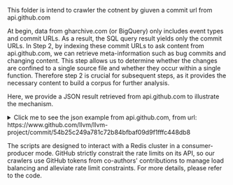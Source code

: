 This folder is intend to crawler the cotnent by giuven a commit url from api.github.com 


At begin, data from gharchive.com (or BigQuery) only includes event types and commit URLs. As a result, the SQL query result yields only the commit URLs. In Step 2, by indexing these commit URLs to ask content from api.github.com, we can retrieve meta-information such as bug commits and changing content. This step allows us to determine whether the changes are confined to a single source file and whether they occur within a single function. Therefore step 2 is crucial for subsequent steps, as it provides the necessary content to build a corpus for further analysis.


Here, we provide a JSON result retrieved from api.github.com to illustrate the mechanism.

<details>
  <summary>Click me to see the json example from api.github.com, from url: https://www.github.com/llvm/llvm-project/commit/54b25c249a781c72b84bfbaf09d9f1fffc448db8 </summary>
  
```json

{
  "sha": "54b25c249a781c72b84bfbaf09d9f1fffc448db8",
  "node_id": "MDY6Q29tbWl0NzU4MjE0MzI6NTRiMjVjMjQ5YTc4MWM3MmI4NGJmYmFmMDlkOWYxZmZmYzQ0OGRiOA==",
  "commit": {
    "author": {
      "name": "git apple-llvm automerger",
      "email": "am@git-apple-llvm",
      "date": "2020-10-21T18:32:10Z"
    },
    "committer": {
      "name": "git apple-llvm automerger",
      "email": "am@git-apple-llvm",
      "date": "2020-10-20T20:45:39Z"
    },
    "message": "Merge commit 'c5acd3490b79' from llvm.org/master into apple/main",
    "tree": {
      "sha": "c3ee7d7d928ef17da4f693cf7c9a7d70677f5306",
      "url": "https://api.github.com/repos/llvm/llvm-project/git/trees/c3ee7d7d928ef17da4f693cf7c9a7d70677f5306"
    },
    "url": "https://api.github.com/repos/llvm/llvm-project/git/commits/54b25c249a781c72b84bfbaf09d9f1fffc448db8",
    "comment_count": 0,
    "verification": {
      "verified": false,
      "reason": "unsigned",
      "signature": null,
      "payload": null
    }
  },
  "url": "https://api.github.com/repos/llvm/llvm-project/commits/54b25c249a781c72b84bfbaf09d9f1fffc448db8",
  "html_url": "https://github.com/llvm/llvm-project/commit/54b25c249a781c72b84bfbaf09d9f1fffc448db8",
  "comments_url": "https://api.github.com/repos/llvm/llvm-project/commits/54b25c249a781c72b84bfbaf09d9f1fffc448db8/comments",
  "author": null,
  "committer": null,
  "parents": [
    {
      "sha": "130a0a06364facbbb401fbe2c4cf92482188f270",
      "url": "https://api.github.com/repos/llvm/llvm-project/commits/130a0a06364facbbb401fbe2c4cf92482188f270",
      "html_url": "https://github.com/llvm/llvm-project/commit/130a0a06364facbbb401fbe2c4cf92482188f270"
    },
    {
      "sha": "c5acd3490b79703426931f7b88b544fe7c6e1ef2",
      "url": "https://api.github.com/repos/llvm/llvm-project/commits/c5acd3490b79703426931f7b88b544fe7c6e1ef2",
      "html_url": "https://github.com/llvm/llvm-project/commit/c5acd3490b79703426931f7b88b544fe7c6e1ef2"
    }
  ],
  "stats": {
    "total": 10,
    "additions": 8,
    "deletions": 2
  },
  "files": [
    {
      "sha": "68ae25e9cc2024f95eb1cd3a05ba62632bb9911a",
      "filename": "clang/lib/Driver/SanitizerArgs.cpp",
      "status": "modified",
      "additions": 1,
      "deletions": 2,
      "changes": 3,
      "blob_url": "https://github.com/llvm/llvm-project/blob/54b25c249a781c72b84bfbaf09d9f1fffc448db8/clang%2Flib%2FDriver%2FSanitizerArgs.cpp",
      "raw_url": "https://github.com/llvm/llvm-project/raw/54b25c249a781c72b84bfbaf09d9f1fffc448db8/clang%2Flib%2FDriver%2FSanitizerArgs.cpp",
      "contents_url": "https://api.github.com/repos/llvm/llvm-project/contents/clang%2Flib%2FDriver%2FSanitizerArgs.cpp?ref=54b25c249a781c72b84bfbaf09d9f1fffc448db8",
      "patch": "@@ -60,8 +60,7 @@ static const SanitizerMask AlwaysRecoverable =\n     SanitizerKind::KernelAddress | SanitizerKind::KernelHWAddress;\n static const SanitizerMask NeedsLTO = SanitizerKind::CFI;\n static const SanitizerMask TrappingSupported =\n-    (SanitizerKind::Undefined & ~SanitizerKind::Vptr) |\n-    SanitizerKind::UnsignedIntegerOverflow | SanitizerKind::ImplicitConversion |\n+    (SanitizerKind::Undefined & ~SanitizerKind::Vptr) | SanitizerKind::Integer |\n     SanitizerKind::Nullability | SanitizerKind::LocalBounds |\n     SanitizerKind::CFI | SanitizerKind::FloatDivideByZero |\n     SanitizerKind::ObjCCast;"
    },
    {
      "sha": "800b7f68d3c0999d0d651b33631ddd063f756abb",
      "filename": "clang/test/Driver/fsanitize.c",
      "status": "modified",
      "additions": 7,
      "deletions": 0,
      "changes": 7,
      "blob_url": "https://github.com/llvm/llvm-project/blob/54b25c249a781c72b84bfbaf09d9f1fffc448db8/clang%2Ftest%2FDriver%2Ffsanitize.c",
      "raw_url": "https://github.com/llvm/llvm-project/raw/54b25c249a781c72b84bfbaf09d9f1fffc448db8/clang%2Ftest%2FDriver%2Ffsanitize.c",
      "contents_url": "https://api.github.com/repos/llvm/llvm-project/contents/clang%2Ftest%2FDriver%2Ffsanitize.c?ref=54b25c249a781c72b84bfbaf09d9f1fffc448db8",
      "patch": "@@ -786,6 +786,13 @@\n // CHECK-UBSAN-MINIMAL: \"-fsanitize={{((signed-integer-overflow|integer-divide-by-zero|shift-base|shift-exponent|unreachable|return|vla-bound|alignment|null|pointer-overflow|float-cast-overflow|array-bounds|enum|bool|builtin|returns-nonnull-attribute|nonnull-attribute),?){17}\"}}\n // CHECK-UBSAN-MINIMAL: \"-fsanitize-minimal-runtime\"\n \n+// RUN: %clang -target x86_64-linux-gnu -fsanitize=integer -fsanitize-trap=integer %s -### 2>&1 | FileCheck %s --check-prefix=CHECK-INTSAN-TRAP\n+// CHECK-INTSAN-TRAP: \"-fsanitize-trap=integer-divide-by-zero,shift-base,shift-exponent,signed-integer-overflow,unsigned-integer-overflow,unsigned-shift-base,implicit-unsigned-integer-truncation,implicit-signed-integer-truncation,implicit-integer-sign-change\"\n+\n+// RUN: %clang -target x86_64-linux-gnu -fsanitize=integer -fsanitize-minimal-runtime %s -### 2>&1 | FileCheck %s --check-prefix=CHECK-INTSAN-MINIMAL\n+// CHECK-INTSAN-MINIMAL: \"-fsanitize=integer-divide-by-zero,shift-base,shift-exponent,signed-integer-overflow,unsigned-integer-overflow,unsigned-shift-base,implicit-unsigned-integer-truncation,implicit-signed-integer-truncation,implicit-integer-sign-change\"\n+// CHECK-INTSAN-MINIMAL: \"-fsanitize-minimal-runtime\"\n+\n // RUN: %clang -target aarch64-linux-android -march=armv8-a+memtag -fsanitize=memtag -fsanitize-minimal-runtime %s -### 2>&1 | FileCheck %s --check-prefix=CHECK-MEMTAG-MINIMAL\n // CHECK-MEMTAG-MINIMAL: \"-fsanitize=memtag\"\n // CHECK-MEMTAG-MINIMAL: \"-fsanitize-minimal-runtime\""
    }
  ]
}
```

</details>




The scripts are designed to interact with a Redis cluster in a consumer-producer mode. GitHub strictly constrait the rate limits on its API, so our crawlers use GitHub tokens from co-authors' contributions to manage load balancing and alleviate rate limit constraints. For more details, please refer to the code.
